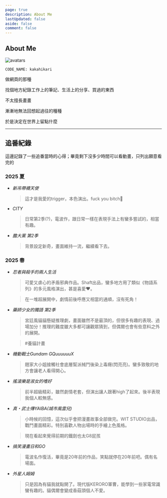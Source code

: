 ```yaml
---
page: true
description: About Me
lastUpdated: false
aside: false
comment: false
---
```


## About Me

![avatars](https://avatars.githubusercontent.com/u/15136480)

`CODE_NAME: kakahikari`

做網頁的那種

找個地方紀錄工作上的筆記、生活上的分享、買過的東西

不太擅長畫畫

漸漸地無法回想起過往的種種

於是決定在世界上留點什麼

---

## 追番紀錄

這邊記錄了一些追番當時的心得；畢竟剩下沒多少時間可以看動畫，只列出願意看完的

### 2025 夏

- _新吊帶襪天使_

  > 這才是我愛的trigger，本色演出。fuck you bitch🖕

- _CITY_

  > 日常第2季(?)，電波作，跟日常一樣在表現手法上有蠻多嘗試的，相當有趣。

- _膽大黨 第2季_
  > 背景設定新奇，畫面維持一流，繼續看下去。

### 2025 春

- _忍者與殺手的兩人生活_

  > 可愛又虐心的矛盾邪典作品。Shaft出品，蠻多地方用了類似《物語系列》的多元風格演出，甚是喜愛❤️。

  > 在一堆超展開中，劇情前後呼應又相當的通順，沒有死角！

- _藥師少女的獨語 第2季_

  > 宮廷風貓貓懸疑推理劇，畫面雖然不是最頂的，但很多有趣的表現、過場加分！推理的難度雖大多都可讓觀眾猜到，但偶爾也會有些意料之外的展開。

  > #養貓計畫

- _機動戰士Gundam GQuuuuuuX_

  > 翹家大小姐接觸社會底層幫派械鬥後染上毒癮(閃亮亮)。蠻多致敬的地方會讓老人看得開心。

- _搖滾樂是淑女的嗜好_

  > 前半超級精彩，雖然劇情老套，但演出讓人跟著high了起來。後半表現我個人較無感。

- _真・武士傳YAIBA(城市風雲兒)_

  > 小時候的回憶，這次似乎會把漫畫故事全部做完。WIT STUDIO出品，戰鬥畫面精彩。特別喜歡人物出場時的手繪上色風格。

  > 現在看起來覺得前期的鐵劍也太G8屁孩

- _搞笑漫畫日和GO_

  > 電波名作復活，畢竟是20年前的作品，笑點就停在20年前吧。偶有名場面。

- _外星人姆姆_

  > 只是因為有貓我就點開了。現代版KERORO軍曹，能學到一些家電常識蠻有趣的。貓偶爾會變成香菇頭個人不愛。

